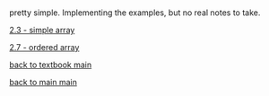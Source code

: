 ### 

pretty simple. Implementing the examples, but no real notes to take.

[2.3 - simple array](../../src/textbook_work/Ch1_2_3_simple_array.py)

[2.7 - ordered array](../../src/textbook_work/Ch1_2_6_ordered_array.py)

[back to textbook main](README.md)

[back to main main](../main.md)
